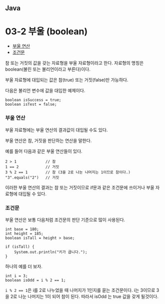 ## Java

# 03-2 부울 (boolean)

- [부울 연산](https://wikidocs.net/220#_1)
- [조건문](https://wikidocs.net/220#_2)

참 또는 거짓의 값을 갖는 자료형을 부울 자료형이라고 한다. 자료형의 명칭은 boolean(불린 또는 불리언이라고 부른다)이다.

부울 자료형에 대입되는 값은 참(true) 또는 거짓(false)만 가능하다.

다음은 불리언 변수에 값을 대입한 예제이다.

```
boolean isSuccess = true;
boolean isTest = false;
```

### 부울 연산

부울 자료형에는 부울 연산의 결과값이 대입될 수도 있다.

부울 연산은 참, 거짓을 판단하는 연산을 말한다.

예를 들어 다음과 같은 부울 연산들이 있다.

```
2 > 1             // 참
1 == 2            // 거짓
3 % 2 == 1        // 참 (3을 2로 나눈 나머지는 1이므로 참이다.)
"3".equals("2")   // 거짓 
```

이러한 부울 연산의 결과는 참 또는 거짓이므로 if문과 같은 조건문에 쓰이거나 부울 자료형에 대입될 수 있다.

### 조건문

부울 연산은 보통 다음처럼 조건문의 판단 기준으로 많이 사용된다.

```
int base = 180;
int height = 185;
boolean isTall = height > base;

if (isTall) {
    System.out.println("키가 큽니다.");
}
```

하나의 예를 더 보자.

```
int i = 3;
boolean isOdd = i % 2 == 1;
```

`i % 2 == 1`은 i를 2로 나누었을 때 나머지가 1인지를 묻는 조건문이다. i는 3이므로 3을 2로 나눈 나머지는 1이 되어 참이 된다. 따라서 isOdd 는 true 값을 갖게 될것이다.